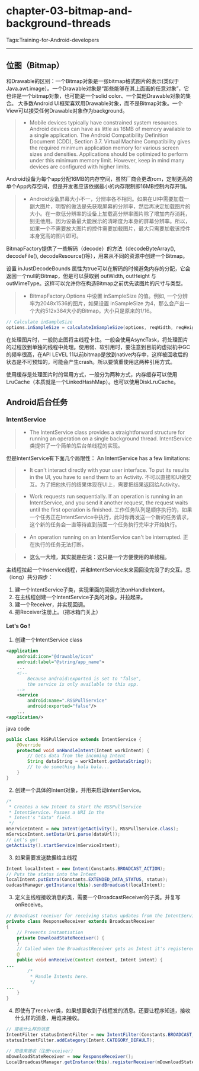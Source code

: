 # chapter-03-bitmap-and-background-threads

Tags:Training-for-Android-developers

---

## 位图（Bitmap）
和Drawable的区别：一个Bitmap对象是一张bitmap格式图片的表示(类似于Java.awt.image）。一个Drawable对象是“那些能够在其上面画的任意对象”，它也许是一个bitmap对象，也可能是一个solid color、一个其他Drawable对象的集合。 大多数Android UI框架喜欢用Drawable对象，而不是Bitmap对象。一个View可以接受任何Drawable对象作为background。

>*    Mobile devices typically have constrained system resources. Android devices can have as little as 16MB of memory available to a single application. The Android Compatibility Definition Document (CDD), Section 3.7. Virtual Machine Compatibility gives the required minimum application memory for various screen sizes and densities. Applications should be optimized to perform under this minimum memory limit. However, keep in mind many devices are configured with higher limits.

Android设备为每个app分配16MB的内存空间，虽然厂商会更改rom，定制更高的单个App内存空间，但是开发者应该依据最小的内存限制即16MB控制内存开销。
 
>*    Android设备屏幕大小不一，分辨率各不相同。如果在UI中需要加载一副大图片，明智的做法是先获取屏幕的分辨率，然后再决定加载图片的大小。在一款低分辨率的设备上加载高分辨率图片除了增加内存消耗，别无他用。因为设备最大能展示的清晰度为本身的屏幕分辨率。所以，如果一个不需要放大图片的控件需要加载图片，最大只需要加载该控件本身宽高的图片即可。

BitmapFactory提供了一些解码（decode）的方法（decodeByteArray(), decodeFile(), decodeResource()等），用来从不同的资源中创建一个Bitmap。

设置 inJustDecodeBounds 属性为true可以在解码的时候避免内存的分配，它会返回一个null的Bitmap，但是可以获取到 outWidth, outHeight 与 outMimeType。这样可以允许你在构造Bitmap之前优先读图片的尺寸与类型。

>*    BitmapFactory.Options 中设置 inSampleSize 的值。例如, 一个分辨率为2048x1536的图片，如果设置 inSampleSize 为4，那么会产出一个大约512x384大小的Bitmap。大小只是原来的1/16。
```java
// Calculate inSampleSize
options.inSampleSize = calculateInSampleSize(options, reqWidth, reqHeight);
```

在处理图片时，一般防止图将主线程卡住。一般会使用AsyncTask，将处理图片的过程放到单独的线程中处理。使用弱、软引用时，要注意到目前的虚拟机中GC的频率很高，在API LEVEL 11以前bitmap是放到native内存中，这样被回收后的状态是不可预知的，可能会产生crash。所以要慎重使用这两种引用方式。

使用缓存是处理图片时的常用方式，一般分为两种方式，内存缓存可以使用LruCache（本质就是一个LinkedHashMap）。也可以使用DiskLruCache。

## Android后台任务

### IntentService
>* The IntentService class provides a straightforward structure for running an operation on a single background thread.
IntentService类提供了一个简单的后台单线程的实现。

但是IntentService有下面几个局限性：
An IntentService has a few limitations:
>* It can't interact directly with your user interface. To put its results in the UI, you have to send them to an Activity.
不可以直接和UI做交互。为了把他执行的结果体现在UI上，需要把结果返回给Activity。

>* Work requests run sequentially. If an operation is running in an IntentService, and you send it another request, the request waits until the first operation is finished.
工作任务队列是顺序执行的，如果一个任务正在IntentService中执行，此时你再发送一个新的任务请求，这个新的任务会一直等待直到前面一个任务执行完毕才开始执行。

>* An operation running on an IntentService can't be interrupted.
正在执行的任务无法打断。

>* **这么一大堆，其实就是在说：这只是一个方便使用的单线程。**

主线程拉起一个Inservice线程，并和IntentService来来回回没完没了的交互。总（long）共分四步：
1. 建一个IntentService子类，实现里面的回调方法onHandleIntent。
2. 在主线程创建一个IntentService子类的对象。并拉起来。
3. 建一个Receiver，并实现回调。
4. 把Receiver注册上。（把冰箱门关上）

#### Let's Go !

1. 创建一个IntentService class
```xml
<application
    android:icon="@drawable/icon"
    android:label="@string/app_name">
    ...
    <!--
        Because android:exported is set to "false",
        the service is only available to this app.
    -->
    <service
        android:name=".RSSPullService"
        android:exported="false"/>
    ...
<application/>
```
java code
```java
public class RSSPullService extends IntentService {
    @Override
    protected void onHandleIntent(Intent workIntent) {
        // Gets data from the incoming Intent
        String dataString = workIntent.getDataString();
        // to do something bala bala...
    }
}
```
2. 创建一个具体的Intent对象，并用来启动IntentService。
```java
/*
 * Creates a new Intent to start the RSSPullService
 * IntentService. Passes a URI in the
 * Intent's "data" field.
 */
mServiceIntent = new Intent(getActivity(), RSSPullService.class);
mServiceIntent.setData(Uri.parse(dataUrl));
// Let's go!
getActivity().startService(mServiceIntent);
```
3. 如果需要发送数据给主线程
```java
Intent localIntent = new Intent(Constants.BROADCAST_ACTION);
// Puts the status into the Intent
localIntent.putExtra(Constants.EXTENDED_DATA_STATUS, status);
oadcastManager.getInstance(this).sendBroadcast(localIntent);
```
3. 定义主线程接收消息的类，需要一个BroadcastReceiver的子类。并复写onReceive。
```java
// Broadcast receiver for receiving status updates from the IntentService
private class ResponseReceiver extends BroadcastReceiver
{
    // Prevents instantiation
    private DownloadStateReceiver() {
    }
    // Called when the BroadcastReceiver gets an Intent it's registered to receive
    @
    public void onReceive(Context context, Intent intent) {
...
        /*
         * Handle Intents here.
         */
...
    }
}
```
4. 即使有了receiver类，如果想要收到子线程发的消息。还要让程序知道，接收什么样的消息，用谁来接收。
```java
// 接收什么样的消息
IntentFilter statusIntentFilter = new IntentFilter(Constants.BROADCAST_ACTION);
statusIntentFilter.addCategory(Intent.CATEGORY_DEFAULT);

// 用谁来接收（注册receiver）
mDownloadStateReceiver = new ResponseReceiver();
LocalBroadcastManager.getInstance(this).registerReceiver(mDownloadStateReceiver, statusIntentFilter);
```

